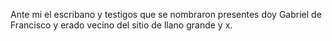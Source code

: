 Ante mi el escribano y testigos que se nombraron presentes doy Gabriel de Francisco y erado vecino del sitio de llano grande y x.